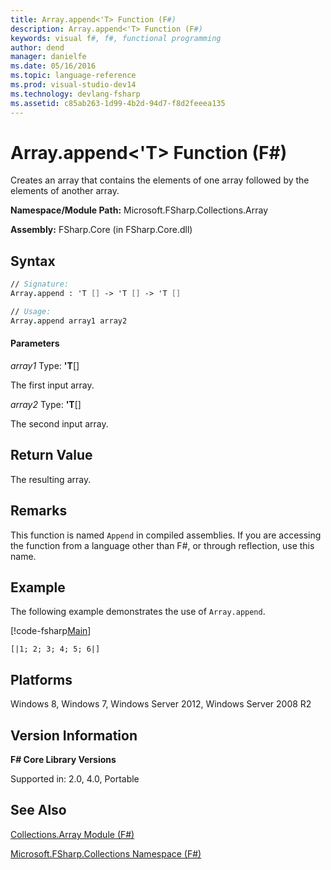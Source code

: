```yaml
---
title: Array.append<'T> Function (F#)
description: Array.append<'T> Function (F#)
keywords: visual f#, f#, functional programming
author: dend
manager: danielfe
ms.date: 05/16/2016
ms.topic: language-reference
ms.prod: visual-studio-dev14
ms.technology: devlang-fsharp
ms.assetid: c85ab263-1d99-4b2d-94d7-f8d2feeea135 
---
```


# Array.append<'T> Function (F#)

Creates an array that contains the elements of one array followed by the elements of another array.

**Namespace/Module Path:** Microsoft.FSharp.Collections.Array

**Assembly:** FSharp.Core (in FSharp.Core.dll)


## Syntax

```fsharp
// Signature:
Array.append : 'T [] -> 'T [] -> 'T []

// Usage:
Array.append array1 array2
```

#### Parameters
*array1*
Type: **'T**[[]](https://msdn.microsoft.com/library/def20292-9aae-4596-9275-b94e594f8493)


The first input array.


*array2*
Type: **'T**[[]](https://msdn.microsoft.com/library/def20292-9aae-4596-9275-b94e594f8493)


The second input array.

## Return Value

The resulting array.

## Remarks
This function is named `Append` in compiled assemblies. If you are accessing the function from a language other than F#, or through reflection, use this name.

## Example

The following example demonstrates the use of `Array.append`.

[!code-fsharp[Main](snippets/fsarrays/snippet13.fs)]

```
[|1; 2; 3; 4; 5; 6|]
```

## Platforms
Windows 8, Windows 7, Windows Server 2012, Windows Server 2008 R2


## Version Information
**F# Core Library Versions**

Supported in: 2.0, 4.0, Portable

## See Also
[Collections.Array Module &#40;F&#35;&#41;](Collections.Array-Module-%5BFSharp%5D.md)

[Microsoft.FSharp.Collections Namespace &#40;F&#35;&#41;](Microsoft.FSharp.Collections-Namespace-%5BFSharp%5D.md)
